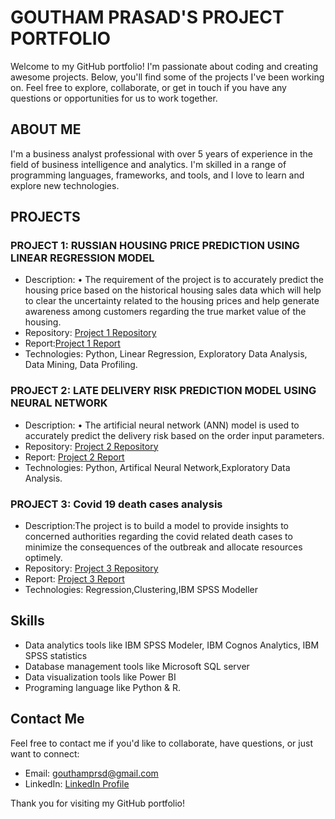 # GOUTHAM PRASAD'S PROJECT PORTFOLIO

Welcome to my GitHub portfolio! I'm passionate about coding and creating awesome projects. Below, you'll find some of the projects I've been working on. Feel free to explore, collaborate, or get in touch if you have any questions or opportunities for us to work together.

## ABOUT ME

I'm a business analyst professional with over 5 years of experience in the field of business intelligence and analytics. I'm skilled in a range of programming languages, frameworks, and tools, and I love to learn and explore new technologies.

## PROJECTS

### PROJECT 1: RUSSIAN HOUSING PRICE PREDICTION USING LINEAR REGRESSION MODEL
- Description: •	The requirement of the project is to accurately predict the housing price based on the historical housing sales data which will help to clear the 
  uncertainty related to the housing prices and help generate awareness among customers regarding the true market value of the housing.
- Repository: [Project 1 Repository](https://github.com/gouthamprsd/project_portfolio/blob/aea018e397c2ad5f107a9549d0836d892b6f752b/RUSSIAN%20HOUSING%20PRICE%20PREDICTION.ipynb)
- Report:[Project 1 Report](https://github.com/gouthamprsd/project_portfolio/blob/aea018e397c2ad5f107a9549d0836d892b6f752b/RUSSIAN%20HOUSING%20PRICE%20PREDICTION%20REPORT.pdf)
- Technologies: Python, Linear Regression, Exploratory Data Analysis, Data Mining, Data Profiling.


### PROJECT 2: LATE DELIVERY RISK PREDICTION MODEL USING NEURAL NETWORK
- Description: •	The artificial neural network (ANN) model is used to accurately predict the delivery risk based on the order input parameters.
- Repository: [Project 2 Repository](
https://github.com/gouthamprsd/project_portfolio/blob/aea018e397c2ad5f107a9549d0836d892b6f752b/LATE%20DELIVERY%20RISK%20PREDICTION%20MODEL%20USING%20NEURAL%20NETWORK.ipynb)
- Report: [Project 2 Report](https://github.com/gouthamprsd/project_portfolio/blob/aea018e397c2ad5f107a9549d0836d892b6f752b/LATE%20DELIVERY%20RISK%20PREDICTION%20MODEL%20USING%20NEURAL%20NETWORK%20REPORT.pdf
)
- Technologies: Python, Artifical Neural Network,Exploratory Data Analysis.

### PROJECT 3: Covid 19 death cases analysis 
- Description:The project is to build a model to provide insights to  concerned authorities regarding the covid related 
  death cases to minimize the consequences of the outbreak and allocate resources optimely.
- Repository: [Project 3 Repository](https://github.com/gouthamprsd/project_portfolio/blob/aea018e397c2ad5f107a9549d0836d892b6f752b/Covid%20Death_Prediction%20-%20Linear%20Regression.str)
- Report: [Project 3 Report](https://github.com/gouthamprsd/project_portfolio/blob/aea018e397c2ad5f107a9549d0836d892b6f752b/Covid%20Death%20Prediction%20Report.pdf)
- Technologies: Regression,Clustering,IBM SPSS Modeller

## Skills

- Data analytics tools like IBM SPSS Modeler, IBM Cognos Analytics, IBM SPSS statistics
- Database management tools like Microsoft SQL server
- Data visualization tools like Power BI
- Programing language like Python & R.

## Contact Me

Feel free to contact me if you'd like to collaborate, have questions, or just want to connect:

- Email: gouthamprsd@gmail.com
- LinkedIn: [LinkedIn Profile](http://www.linkedin.com/in/goutham-prasad)



Thank you for visiting my GitHub portfolio!
